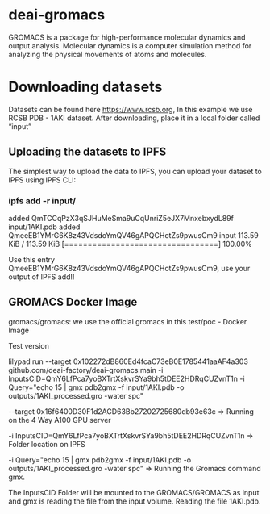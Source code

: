 # deai-gromacs
GROMACS is a package for high-performance molecular dynamics and output analysis. Molecular dynamics is a computer simulation method for analyzing the physical movements of atoms and molecules.

# Downloading datasets​

Datasets can be found here https://www.rcsb.org, In this example we use RCSB PDB - 1AKI dataset. After downloading, place it in a local folder called “input”

## Uploading the datasets to IPFS​

The simplest way to upload the data to IPFS, you can upload your dataset to IPFS using IPFS CLI:
### ipfs add -r input/

added QmTCCqPzX3qSJHuMeSma9uCqUnriZ5eJX7MnxebxydL89f input/1AKI.pdb
added QmeeEB1YMrG6K8z43VdsdoYmQV46gAPQCHotZs9pwusCm9 input
 113.59 KiB / 113.59 KiB [=================================] 100.00%

 Use this entry QmeeEB1YMrG6K8z43VdsdoYmQV46gAPQCHotZs9pwusCm9, use your output of IPFS add!!

## GROMACS Docker Image

gromacs/gromacs: we use the official gromacs in this test/poc - Docker Image

Test version

lilypad run --target 0x102272dB860Ed4fcaC73eB0E1785441aaAF4a303 github.com/deai-factory/deai-gromacs:main -i InputsCID=QmY6LfPca7yoBXTrtXskvrSYa9bh5tDEE2HDRqCUZvnT1n -i Query="echo 15 | gmx pdb2gmx -f input/1AKI.pdb -o outputs/1AKI_processed.gro -water spc"


--target 0x16f6400D30F1d2ACD63Bb27202725680db93e63c => Running on the 4 Way A100 GPU server

-i InputsCID=QmY6LfPca7yoBXTrtXskvrSYa9bh5tDEE2HDRqCUZvnT1n => Folder location on IPFS

-i Query="echo 15 | gmx pdb2gmx -f input/1AKI.pdb -o outputs/1AKI_processed.gro -water spc" => Running the Gromacs command gmx. 

The InputsCID Folder will be mounted to the GROMACS/GROMACS as input and gmx is reading the file from the input volume. Reading the file 1AKI.pdb. 
